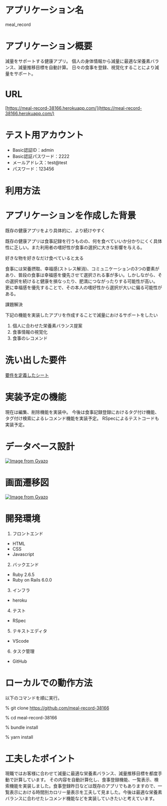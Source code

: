 # アプリケーション名
meal_record

# アプリケーション概要
減量をサポートする健康アプリ。
個人の身体情報から減量に最適な栄養素バランス、減量推移目標を自動計算。
日々の食事を登録、視覚化することにより減量をサポート。

# URL
[https://meal-record-38166.herokuapp.com/](https://meal-record-38166.herokuapp.com/)

# テスト用アカウント
* Basic認証ID：admin
* Basic認証パスワード：2222
* メールアドレス：test@test
* パスワード：123456

# 利用方法
## 

# アプリケーションを作成した背景
既存の健康アプリをより具体的に、より続けやすく

既存の健康アプリは食事記録を行うものの、何を食べていいか分かりにくく具体性に乏しい。また利用者の嗜好性が食事の選択に大きな影響を与える。

好きな物を好きなだけ食べていると太る

食事には栄養摂取、幸福感(ストレス解消)、コミュニケーションの3つの要素があり、普段の食事は幸福感を優先させて選択される事が多い。しかしながら、その選択を続けると健康を損なったり、肥満につながったりする可能性が高い。
更に幸福感を優先することで、その本人の嗜好性から選択が大いに偏る可能性がある。

課題解決

下記の機能を実装したアプリを作成することで減量におけるサポートをしたい
1. 個人に合わせた栄養素バランス提案
2. 食事情報の視覚化
3. 食事のレコメンド


# 洗い出した要件
[要件を定義したシート](https://docs.google.com/spreadsheets/d/1kHsB8dgxOVffypxHqoaWG_zDc1r-2zPZ95HQBnr_qVs/edit#gid=982722306)

# 実装予定の機能
現在は編集、削除機能を実装中。
今後は食事記録登録におけるタグ付け機能、タグ付け検索によるレコメンド機能を実装予定。
RSpecによるテストコードも実装予定。

# データベース設計
[![Image from Gyazo](https://i.gyazo.com/856d8a651750ccc307b620b8865c805c.png)](https://gyazo.com/856d8a651750ccc307b620b8865c805c)

# 画面遷移図
[![Image from Gyazo](https://i.gyazo.com/534448c946ddbff110f08e4562d8fb58.png)](https://gyazo.com/534448c946ddbff110f08e4562d8fb58)

# 開発環境
1. フロントエンド
* HTML
* CSS
* Javascript

2. バックエンド
* Ruby 2.6.5
* Ruby on Rails 6.0.0

3. インフラ
* heroku

4. テスト
* RSpec

5. テキストエディタ
* VScode

6. タスク管理
* GitHub

# ローカルでの動作方法
以下のコマンドを順に実行。

% git clone https://github.com/meal-record-38166

% cd meal-record-38166

% bundle install

% yarn install

# 工夫したポイント
現職ではお客様に合わせて減量に最適な栄養素バランス、減量推移目標を都度手動で計算しています。
その内容を自動計算化し、食事登録機能、一覧表示、検索機能を実装しました。食事登録昨日などは既存のアプリでもありますので、一覧表示における時間別カロリー量表示を工夫して見ました。今後は最適な栄養素バランスに合わせたレコメンド機能などを実装していきたいと考えています。
